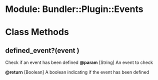 # Module: Bundler::Plugin::Events
    



# Class Methods
## defined_event?(event ) [](#method-c-defined_event?)
Check if an event has been defined
**@param** [String] An event to check

**@return** [Boolean] A boolean indicating if the event has been defined


